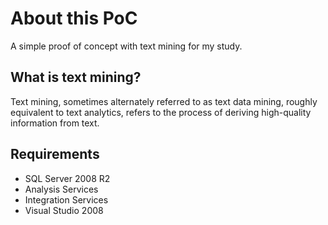 About this PoC
==============

A simple proof of concept with text mining for my study.

What is text mining?
--------------------

Text mining, sometimes alternately referred to as text data mining, roughly equivalent to text analytics, refers to the process of deriving high-quality information from text.

Requirements
------------
+ SQL Server 2008 R2
+ Analysis Services
+ Integration Services
+ Visual Studio 2008




    